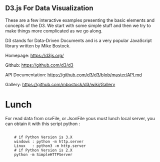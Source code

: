 ## D3.js For Data Visualization 
These are a few interactive examples presenting the basic elements and concepts of the D3. We start with some simple stuff and then we try to make things more complicated as we go along.

D3 stands for Data-Driven Documents and is a very popular JavaScript library written by Mike Bostock.

Homepage: https://d3js.org/

Github: https://github.com/d3/d3

API Documentation: https://github.com/d3/d3/blob/master/API.md

Gallery: https://github.com/mbostock/d3/wiki/Gallery


# Lunch
For read data from csvFile, or JsonFile yous must lunch local server, you can obtain it with this script python :

<pre><code>
    # if Python Version is 3.X
    windows : python -m http.server
    Linux   : python3 -m http.server
    # if Python Version is 2.X
    python -m SimpleHTTPServer
</code></pre>

